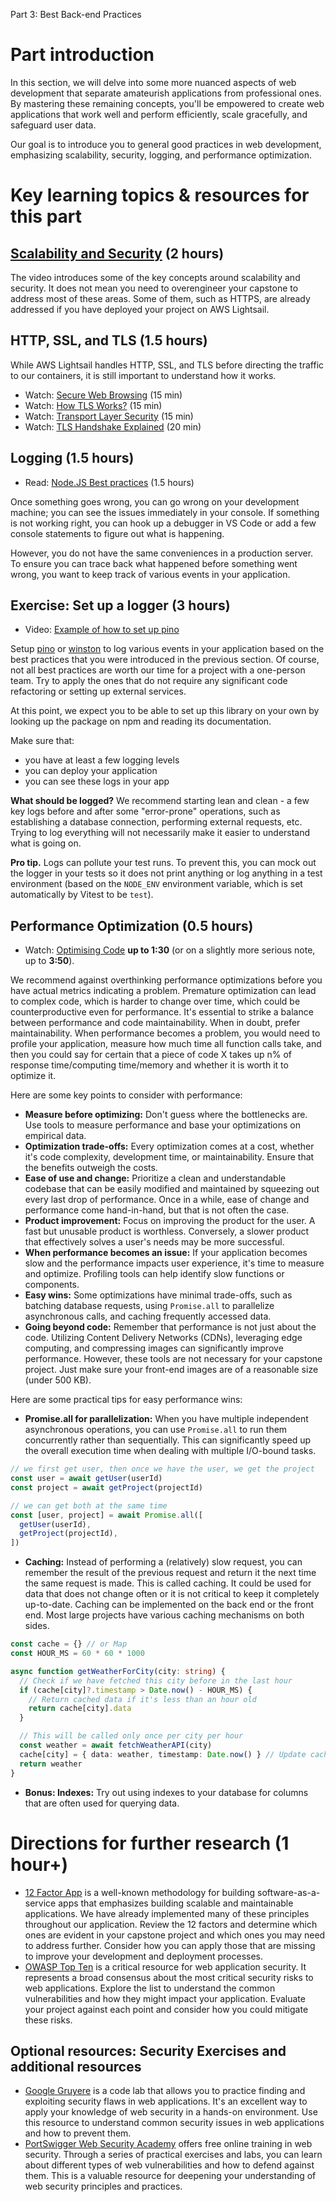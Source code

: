 Part 3: Best Back-end Practices

# Part introduction

In this section, we will delve into some more nuanced aspects of web development that separate amateurish applications from professional ones. By mastering these remaining concepts, you'll be empowered to create web applications that work well and perform efficiently, scale gracefully, and safeguard user data.

Our goal is to introduce you to general good practices in web development, emphasizing scalability, security, logging, and performance optimization.

# Key learning topics & resources for this part

## [Scalability and Security](https://cs50.harvard.edu/web/2020/weeks/8/) (2 hours)

The video introduces some of the key concepts around scalability and security. It does not mean you need to overengineer your capstone to address most of these areas. Some of them, such as HTTPS, are already addressed if you have deployed your project on AWS Lightsail.

## HTTP, SSL, and TLS (1.5 hours)

While AWS Lightsail handles HTTP, SSL, and TLS before directing the traffic to our containers, it is still important to understand how it works.

- Watch: [Secure Web Browsing](https://www.youtube.com/watch?v=E_wX40fQwEA) (15 min)
- Watch: [How TLS Works?](https://www.youtube.com/watch?v=THxIyHz191A) (15 min)
- Watch: [Transport Layer Security](https://www.youtube.com/watch?v=0TLDTodL7Lc) (15 min)
- Watch: [TLS Handshake Explained](https://www.youtube.com/watch?v=86cQJ0MMses) (20 min)

## Logging (1.5 hours)

- Read: [Node.JS Best practices](https://betterstack.com/community/guides/logging/nodejs-logging-best-practices/) (1.5 hours)

Once something goes wrong, you can go wrong on your development machine; you can see the issues immediately in your console. If something is not working right, you can hook up a debugger in VS Code or add a few console statements to figure out what is happening.

However, you do not have the same conveniences in a production server. To ensure you can trace back what happened before something went wrong, you want to keep track of various events in your application.

## Exercise: Set up a logger (3 hours)

- Video: [Example of how to set up pino](https://www.youtube.com/watch?v=2kKeQl_m8iY)

Setup [pino](https://www.npmjs.com/package/pino) or [winston](https://www.npmjs.com/package/winston) to log various events in your application based on the best practices that you were introduced in the previous section. Of course, not all best practices are worth our time for a project with a one-person team. Try to apply the ones that do not require any significant code refactoring or setting up external services.

At this point, we expect you to be able to set up this library on your own by looking up the package on npm and reading its documentation.

Make sure that:

- you have at least a few logging levels
- you can deploy your application
- you can see these logs in your app

**What should be logged?** We recommend starting lean and clean - a few key logs before and after some "error-prone" operations, such as establishing a database connection, performing external requests, etc. Trying to log everything will not necessarily make it easier to understand what is going on.

**Pro tip.** Logs can pollute your test runs. To prevent this, you can mock out the logger in your tests so it does not print anything or log anything in a test environment (based on the `NODE_ENV` environment variable, which is set automatically by Vitest to be `test`).

## Performance Optimization (0.5 hours)

- Watch: [Optimising Code](https://www.youtube.com/watch?v=K62EMzueWwA) **up to 1:30** (or on a slightly more serious note, up to **3:50**).

We recommend against overthinking performance optimizations before you have actual metrics indicating a problem. Premature optimization can lead to complex code, which is harder to change over time, which could be counterproductive even for performance. It's essential to strike a balance between performance and code maintainability. When in doubt, prefer maintainability. When performance becomes a problem, you would need to profile your application, measure how much time all function calls take, and then you could say for certain that a piece of code X takes up n% of response time/computing time/memory and whether it is worth it to optimize it.

Here are some key points to consider with performance:

- **Measure before optimizing:** Don't guess where the bottlenecks are. Use tools to measure performance and base your optimizations on empirical data.
- **Optimization trade-offs:** Every optimization comes at a cost, whether it's code complexity, development time, or maintainability. Ensure that the benefits outweigh the costs.
- **Ease of use and change:** Prioritize a clean and understandable codebase that can be easily modified and maintained by squeezing out every last drop of performance. Once in a while, ease of change and performance come hand-in-hand, but that is not often the case.
- **Product improvement:** Focus on improving the product for the user. A fast but unusable product is worthless. Conversely, a slower product that effectively solves a user's needs may be more successful.
- **When performance becomes an issue:** If your application becomes slow and the performance impacts user experience, it's time to measure and optimize. Profiling tools can help identify slow functions or components.
- **Easy wins:** Some optimizations have minimal trade-offs, such as batching database requests, using `Promise.all` to parallelize asynchronous calls, and caching frequently accessed data.
- **Going beyond code:** Remember that performance is not just about the code. Utilizing Content Delivery Networks (CDNs), leveraging edge computing, and compressing images can significantly improve performance. However, these tools are not necessary for your capstone project. Just make sure your front-end images are of a reasonable size (under 500 KB).

Here are some practical tips for easy performance wins:

- **Promise.all for parallelization:** When you have multiple independent asynchronous operations, you can use `Promise.all` to run them concurrently rather than sequentially. This can significantly speed up the overall execution time when dealing with multiple I/O-bound tasks.

```js
// we first get user, then once we have the user, we get the project
const user = await getUser(userId)
const project = await getProject(projectId)

// we can get both at the same time
const [user, project] = await Promise.all([
  getUser(userId),
  getProject(projectId),
])
```

- **Caching:** Instead of performing a (relatively) slow request, you can remember the result of the previous request and return it the next time the same request is made. This is called caching. It could be used for data that does not change often or it is not critical to keep it completely up-to-date. Caching can be implemented on the back end or the front end. Most large projects have various caching mechanisms on both sides.

```ts
const cache = {} // or Map
const HOUR_MS = 60 * 60 * 1000

async function getWeatherForCity(city: string) {
  // Check if we have fetched this city before in the last hour
  if (cache[city]?.timestamp > Date.now() - HOUR_MS) {
    // Return cached data if it's less than an hour old
    return cache[city].data
  }

  // This will be called only once per city per hour
  const weather = await fetchWeatherAPI(city)
  cache[city] = { data: weather, timestamp: Date.now() } // Update cache
  return weather
}
```

- **Bonus: Indexes:** Try out using indexes to your database for columns that are often used for querying data.

# Directions for further research (1 hour+)

- [12 Factor App](https://12factor.net/) is a well-known methodology for building software-as-a-service apps that emphasizes building scalable and maintainable applications. We have already implemented many of these principles throughout our application. Review the 12 factors and determine which ones are evident in your capstone project and which ones you may need to address further. Consider how you can apply those that are missing to improve your development and deployment processes.
- [OWASP Top Ten](https://owasp.org/www-project-top-ten/) is a critical resource for web application security. It represents a broad consensus about the most critical security risks to web applications. Explore the list to understand the common vulnerabilities and how they might impact your application. Evaluate your project against each point and consider how you could mitigate these risks.

## Optional resources: Security Exercises and additional resources

- [Google Gruyere](https://google-gruyere.appspot.com/) is a code lab that allows you to practice finding and exploiting security flaws in web applications. It's an excellent way to apply your knowledge of web security in a hands-on environment. Use this resource to understand common security issues in web applications and how to prevent them.
- [PortSwigger Web Security Academy](https://portswigger.net/web-security) offers free online training in web security. Through a series of practical exercises and labs, you can learn about different types of web vulnerabilities and how to defend against them. This is a valuable resource for deepening your understanding of web security principles and practices.
